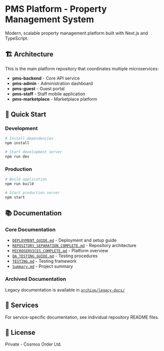 # PMS Platform - Property Management System

Modern, scalable property management platform built with Next.js and TypeScript.

## 🏗️ Architecture

This is the main platform repository that coordinates multiple microservices:

- **pms-backend** - Core API service
- **pms-admin** - Administration dashboard
- **pms-guest** - Guest portal
- **pms-staff** - Staff mobile application
- **pms-marketplace** - Marketplace platform

## 🚀 Quick Start

### Development

```bash
# Install dependencies
npm install

# Start development server
npm run dev
```

### Production

```bash
# Build application
npm run build

# Start production server
npm start
```

## 📚 Documentation

### Core Documentation
- [`DEPLOYMENT_GUIDE.md`](./DEPLOYMENT_GUIDE.md) - Deployment and setup guide
- [`REPOSITORY_SEPARATION_COMPLETE.md`](./REPOSITORY_SEPARATION_COMPLETE.md) - Repository architecture
- [`MICROSERVICES_COMPLETE.md`](./MICROSERVICES_COMPLETE.md) - Platform overview
- [`QA_TESTING_GUIDE.md`](./QA_TESTING_GUIDE.md) - Testing procedures
- [`TESTING.md`](./TESTING.md) - Testing framework
- [`Summary.md`](./Summary.md) - Project summary

### Archived Documentation
Legacy documentation is available in [`archive/legacy-docs/`](./archive/legacy-docs/)

## 🔧 Services

For service-specific documentation, see individual repository README files.

## 📝 License

Private - Cosmos Order Ltd.